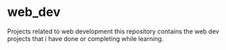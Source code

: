 # web_dev
Projects related to web development
this repository contains the web dev projects that i have done or completing while learning.
